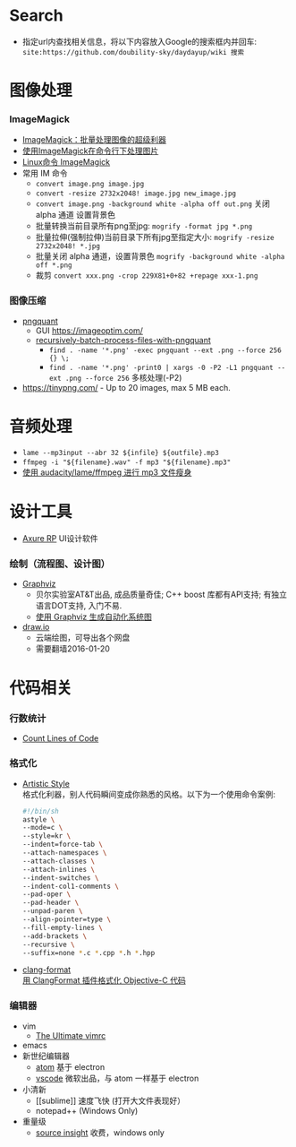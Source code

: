 
# Search
- 指定url内查找相关信息，将以下内容放入Google的搜索框内并回车:   
    `site:https://github.com/doubility-sky/daydayup/wiki 搜索`

# 图像处理
### ImageMagick
- [ImageMagick：批量处理图像的超级利器](http://blog.sina.com.cn/s/blog_ba532aea0101bty5.html)
- [使用ImageMagick在命令行下处理图片](http://blog.just4fun.site/use-ImageMagick.html)
- [Linux命令 ImageMagick](http://pytool.com/2016/01/06/%E5%B8%B8%E7%94%A8%E5%91%BD%E4%BB%A4-2016-01-01-Linux%E5%91%BD%E4%BB%A4-ImageMagick/)
- 常用 IM 命令
  - `convert image.png image.jpg`
  - `convert -resize 2732x2048! image.jpg new_image.jpg`
  - `convert image.png -background white -alpha off out.png` 关闭 alpha 通道 设置背景色
  - 批量转换当前目录所有png至jpg: `mogrify -format jpg *.png`
  - 批量拉伸(强制拉伸)当前目录下所有jpg至指定大小: `mogrify -resize 2732x2048! *.jpg`
  - 批量关闭 alpha 通道，设置背景色 `mogrify -background white -alpha off *.png`
  - 裁剪 `convert xxx.png -crop 229X81+0+82 +repage xxx-1.png`

### 图像压缩
- [pngquant](https://pngquant.org/)
  - GUI https://imageoptim.com/
  - [recursively-batch-process-files-with-pngquant](https://stackoverflow.com/questions/9647920/recursively-batch-process-files-with-pngquant)
    - `find . -name '*.png' -exec pngquant --ext .png --force 256 {} \;` 
    - `find . -name '*.png' -print0 | xargs -0 -P2 -L1 pngquant --ext .png --force 256` 多核处理(-P2)
- https://tinypng.com/ - Up to 20 images, max 5 MB each.


# 音频处理
- `lame --mp3input --abr 32 ${infile} ${outfile}.mp3`
- `ffmpeg -i "${filename}.wav" -f mp3 "${filename}.mp3"`
- [使用 audacity/lame/ffmpeg 进行 mp3 文件瘦身](http://blog.zengrong.net/post/2624.html)


# 设计工具
- [Axure RP](http://www.axure.com/) UI设计软件
### 绘制（流程图、设计图）
- [Graphviz](http://www.graphviz.org/) 
  - 贝尔实验室AT&T出品, 成品质量奇佳; C++ boost 库都有API支持; 有独立语言DOT支持, 入门不易.
  - [使用 Graphviz 生成自动化系统图](http://www.ibm.com/developerworks/cn/aix/library/au-aix-graphviz/)
- [draw.io](https://www.draw.io/)
  - 云端绘图，可导出各个网盘
  - 需要翻墙2016-01-20


# 代码相关
### 行数统计
- [Count Lines of Code](https://github.com/AlDanial/cloc)
### 格式化
- [Artistic Style](http://astyle.sourceforge.net/)   
  格式化利器，别人代码瞬间变成你熟悉的风格。以下为一个使用命令案例:   
  ```bash
  #!/bin/sh
  astyle \
  --mode=c \
  --style=kr \
  --indent=force-tab \
  --attach-namespaces \
  --attach-classes \
  --attach-inlines \
  --indent-switches \
  --indent-col1-comments \
  --pad-oper \
  --pad-header \
  --unpad-paren \
  --align-pointer=type \
  --fill-empty-lines \
  --add-brackets \
  --recursive \
  --suffix=none *.c *.cpp *.h *.hpp
  ```
- [clang-format](http://clang.llvm.org/docs/ClangFormat.html)  
  [用 ClangFormat 插件格式化 Objective-C 代码](http://phenmod.com/blog/2015/11/17/use-clangformat-to-format-objective-c-code/)
### 编辑器
- vim
  - [The Ultimate vimrc](https://github.com/amix/vimrc)
- emacs
- 新世纪编辑器
    - [atom](https://github.com/doubility-sky/daydayup/wiki/atom-editor "GitHub 出品") 基于 electron
    - [vscode](https://code.visualstudio.com/) 微软出品，与 atom 一样基于 electron
- 小清新
    - [[sublime]] 速度飞快 (打开大文件表现好）
    - notepad++ (Windows Only)
- 重量级
    - [source insight](http://www.sourceinsight.com/) 收费，windows only